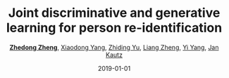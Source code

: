 ---
title: "Joint discriminative and generative learning for person re-identification"
collection: publications
permalink: /publication/Joint-di2019
date: 2019-01-01
doi: 
venue: 'CVPR'
paperurl: 'https://zdzheng.xyz/files/CVPR19.pdf'
blog: 'https://zhuanlan.zhihu.com/p/66408913'
code: 'https://github.com/NVlabs/DG-Net'
author: '<strong><a href="https://zdzheng.xyz/authors/Zhedong-Zheng" class="author">Zhedong Zheng</a></strong>, <a href="https://zdzheng.xyz/authors/Xiaodong-Yang" class="author">Xiaodong Yang</a>, <a href="https://zdzheng.xyz/authors/Zhiding-Yu" class="author">Zhiding Yu</a>, <a href="https://zdzheng.xyz/authors/Liang-Zheng" class="author">Liang Zheng</a>, <a href="https://zdzheng.xyz/authors/Yi-Yang" class="author">Yi Yang</a>, <a href="https://zdzheng.xyz/authors/Jan-Kautz" class="author">Jan Kautz</a>'
citation: ' Zhedong Zheng,  Xiaodong Yang,  Zhiding Yu,  Liang Zheng,  Yi Yang,  Jan Kautz, &quot;Joint discriminative and generative learning for person re-identification.&quot; CVPR, 2019.'
pub_year: '2019'
bib: >
    @inproceedings{zheng2019joint,  
    author = "Zheng, Zhedong and Yang, Xiaodong and Yu, Zhiding and Zheng, Liang and Yang, Yi and Kautz, Jan",  
    title = "Joint discriminative and generative learning for person re-identification",  
    booktitle = "CVPR",  
    pages = "2138--2147",  
    code = "https://github.com/NVlabs/DG-Net",  
    url = "https://zdzheng.xyz/files/CVPR19.pdf",  
    blog = "https://zhuanlan.zhihu.com/p/66408913",  
    year = "2019"
    }

---